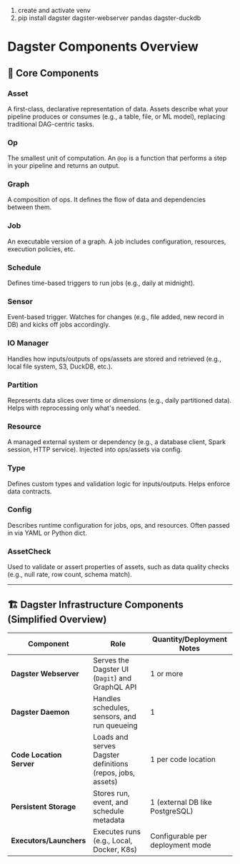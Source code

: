 1. create and activate venv
2. pip install dagster dagster-webserver pandas dagster-duckdb

# Dagster Components Overview

## 🧱 Core Components

### **Asset**
A first-class, declarative representation of data. Assets describe what your pipeline produces or consumes (e.g., a table, file, or ML model), replacing traditional DAG-centric tasks.

### **Op**
The smallest unit of computation. An `@op` is a function that performs a step in your pipeline and returns an output.

### **Graph**
A composition of ops. It defines the flow of data and dependencies between them.

### **Job**
An executable version of a graph. A job includes configuration, resources, execution policies, etc.

### **Schedule**
Defines time-based triggers to run jobs (e.g., daily at midnight).

### **Sensor**
Event-based trigger. Watches for changes (e.g., file added, new record in DB) and kicks off jobs accordingly.

### **IO Manager**
Handles how inputs/outputs of ops/assets are stored and retrieved (e.g., local file system, S3, DuckDB, etc.).

### **Partition**
Represents data slices over time or dimensions (e.g., daily partitioned data). Helps with reprocessing only what's needed.

### **Resource**
A managed external system or dependency (e.g., a database client, Spark session, HTTP service). Injected into ops/assets via config.

### **Type**
Defines custom types and validation logic for inputs/outputs. Helps enforce data contracts.

### **Config**
Describes runtime configuration for jobs, ops, and resources. Often passed in via YAML or Python dict.

### **AssetCheck**
Used to validate or assert properties of assets, such as data quality checks (e.g., null rate, row count, schema match).


---
## 🏗️ Dagster Infrastructure Components (Simplified Overview)

| Component              | Role                                             | Quantity/Deployment Notes        |
|------------------------|--------------------------------------------------|----------------------------------|
| **Dagster Webserver**  | Serves the Dagster UI (`Dagit`) and GraphQL API | 1 or more                        |
| **Dagster Daemon**     | Handles schedules, sensors, and run queueing     | 1                                |
| **Code Location Server** | Loads and serves Dagster definitions (repos, jobs, assets) | 1 per code location              |
| **Persistent Storage** | Stores run, event, and schedule metadata         | 1 (external DB like PostgreSQL)  |
| **Executors/Launchers**| Executes runs (e.g., Local, Docker, K8s)         | Configurable per deployment mode |
